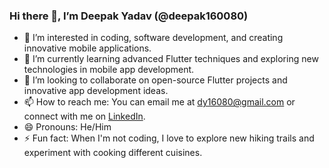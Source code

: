 ### Hi there 👋, I’m Deepak Yadav (@deepak160080)

- 👀 I’m interested in coding, software development, and creating innovative mobile applications.
- 🌱 I’m currently learning advanced Flutter techniques and exploring new technologies in mobile app development.
- 💞️ I’m looking to collaborate on open-source Flutter projects and innovative app development ideas.
- 📫 How to reach me: You can email me at dy16080@gmail.com or connect with me on [LinkedIn](https://www.linkedin.com/in/deepak-yadav-b80976246/).
- 😄 Pronouns: He/Him
- ⚡ Fun fact: When I'm not coding, I love to explore new hiking trails and experiment with cooking different cuisines.

<!---
deepak160080/deepak160080 is a ✨ special ✨ repository because its `README.md` (this file) appears on your GitHub profile.
You can click the Preview link to take a look at your changes.
--->
